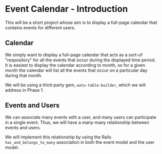 # Event Calendar - Introduction

This will be a short project whose aim is to display a full-page
calendar that contains events for different users.  

## Calendar

We simply want to display a full-page calendar that acts as a sort-of
"respository" for all the events that occur during the displayed time
period.  It is easiest to display the calendar according to month, so
for a given month the calendar will list all the events that occur on a
particular day during that month.

We will be using a third-party gem, `watu-table-builder`, which we will
address in Phase 1.

## Events and Users

We can associate
many events with a user, and many users can participate in a single
event.  Thus, we will have a many-many relationship between events and
users.

We will implement this relationship by using the Rails
`has_and_belongs_to_many` association in both the event model and the
user model.
